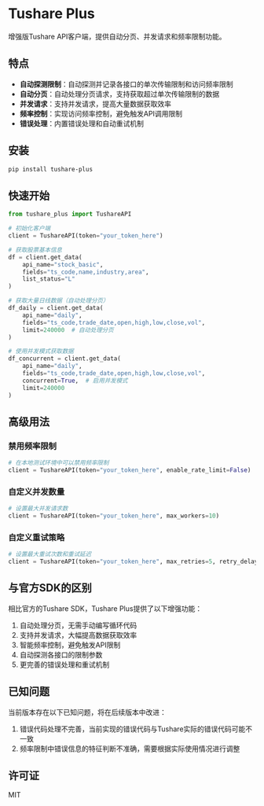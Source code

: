 # Tushare Plus

增强版Tushare API客户端，提供自动分页、并发请求和频率限制功能。

## 特点

- **自动探测限制**：自动探测并记录各接口的单次传输限制和访问频率限制
- **自动分页**：自动处理分页请求，支持获取超过单次传输限制的数据
- **并发请求**：支持并发请求，提高大量数据获取效率
- **频率控制**：实现访问频率控制，避免触发API调用限制
- **错误处理**：内置错误处理和自动重试机制

## 安装

```bash
pip install tushare-plus
```

## 快速开始

```python
from tushare_plus import TushareAPI

# 初始化客户端
client = TushareAPI(token="your_token_here")

# 获取股票基本信息
df = client.get_data(
    api_name="stock_basic",
    fields="ts_code,name,industry,area",
    list_status="L"
)

# 获取大量日线数据（自动处理分页）
df_daily = client.get_data(
    api_name="daily",
    fields="ts_code,trade_date,open,high,low,close,vol",
    limit=240000  # 自动处理分页
)

# 使用并发模式获取数据
df_concurrent = client.get_data(
    api_name="daily",
    fields="ts_code,trade_date,open,high,low,close,vol",
    concurrent=True,  # 启用并发模式
    limit=240000
)
```

## 高级用法

### 禁用频率限制

```python
# 在本地测试环境中可以禁用频率限制
client = TushareAPI(token="your_token_here", enable_rate_limit=False)
```

### 自定义并发数量

```python
# 设置最大并发请求数
client = TushareAPI(token="your_token_here", max_workers=10)
```

### 自定义重试策略

```python
# 设置最大重试次数和重试延迟
client = TushareAPI(token="your_token_here", max_retries=5, retry_delay=2)
```

## 与官方SDK的区别

相比官方的Tushare SDK，Tushare Plus提供了以下增强功能：

1. 自动处理分页，无需手动编写循环代码
2. 支持并发请求，大幅提高数据获取效率
3. 智能频率控制，避免触发API限制
4. 自动探测各接口的限制参数
5. 更完善的错误处理和重试机制

## 已知问题

当前版本存在以下已知问题，将在后续版本中改进：

1. 错误代码处理不完善，当前实现的错误代码与Tushare实际的错误代码可能不一致
2. 频率限制中错误信息的特征判断不准确，需要根据实际使用情况进行调整

## 许可证

MIT